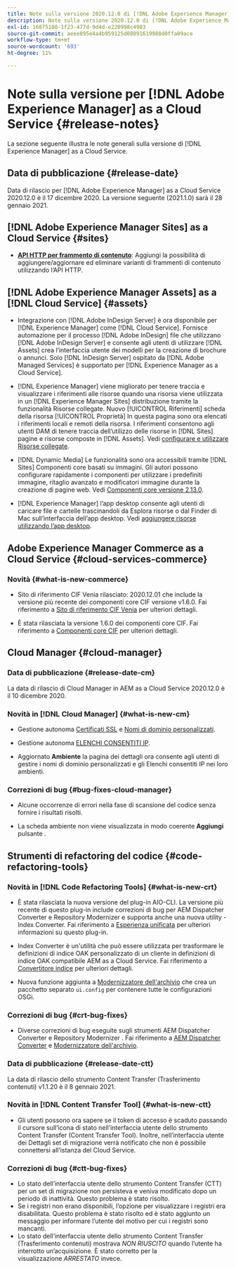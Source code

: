 ```yaml
---
title: Note sulla versione 2020.12.0 di [!DNL Adobe Experience Manager] as a Cloud Service.
description: Note sulla versione 2020.12.0 di [!DNL Adobe Experience Manager] as a Cloud Service.
exl-id: 16875180-1f23-477d-9d4d-e220998c4983
source-git-commit: aeee895e4a4b959125d08091619988d0ffa09ace
workflow-type: tm+mt
source-wordcount: '693'
ht-degree: 11%

---
```


# Note sulla versione per [!DNL Adobe Experience Manager] as a Cloud Service {#release-notes}

La sezione seguente illustra le note generali sulla versione di [!DNL Experience Manager] as a Cloud Service.

## Data di pubblicazione {#release-date}

Data di rilascio per [!DNL Adobe Experience Manager] as a Cloud Service 2020.12.0 è il 17 dicembre 2020.
La versione seguente (2021.1.0) sarà il 28 gennaio 2021.

## [!DNL Adobe Experience Manager Sites] as a Cloud Service {#sites}

* **[API HTTP per frammento di contenuto](/help/assets/content-fragments/assets-api-content-fragments.md)**: Aggiungi la possibilità di aggiungere/aggiornare ed eliminare varianti di frammenti di contenuto utilizzando l’API HTTP.

## [!DNL Adobe Experience Manager Assets] as a [!DNL Cloud Service] {#assets}

* Integrazione con [!DNL Adobe InDesign Server] è ora disponibile per [!DNL Experience Manager] come [!DNL Cloud Service]. Fornisce automazione per il processo [!DNL Adobe InDesign] file che utilizzano [!DNL Adobe InDesign Server] e consente agli utenti di utilizzare [!DNL Assets] crea l’interfaccia utente dei modelli per la creazione di brochure o annunci. Solo [!DNL InDesign Server] ospitato da [!DNL Adobe Managed Services] è supportato per [!DNL Experience Manager as a Cloud Service]. <!-- TBD: Add link to article. -->

* [!DNL Experience Manager] viene migliorato per tenere traccia e visualizzare i riferimenti alle risorse quando una risorsa viene utilizzata in un [!DNL Experience Manager Sites] distribuzione tramite la funzionalità Risorse collegate. Nuovo [!UICONTROL Riferimenti] scheda della risorsa [!UICONTROL Proprietà] In questa pagina sono ora elencati i riferimenti locali e remoti della risorsa. I riferimenti consentono agli utenti DAM di tenere traccia dell’utilizzo delle risorse in [!DNL Sites] pagine e risorse composte in [!DNL Assets]. Vedi [configurare e utilizzare Risorse collegate](/help/assets/use-assets-across-connected-assets-instances.md).

* [!DNL Dynamic Media] Le funzionalità sono ora accessibili tramite [!DNL Sites] Componenti core basati su immagini. Gli autori possono configurare rapidamente i componenti per utilizzare i predefiniti immagine, ritaglio avanzato e modificatori immagine durante la creazione di pagine web. Vedi [Componenti core versione 2.13.0](https://github.com/adobe/aem-core-wcm-components/releases/tag/core.wcm.components.reactor-2.13.0).

* [!DNL Experience Manager] l’app desktop consente agli utenti di caricare file e cartelle trascinandoli da Esplora risorse o dal Finder di Mac sull’interfaccia dell’app desktop. Vedi [aggiungere risorse utilizzando l’app desktop](https://experienceleague.adobe.com/docs/experience-manager-desktop-app/using/using.html#upload-and-add-new-assets-to-aem).

## Adobe Experience Manager Commerce as a Cloud Service {#cloud-services-commerce}

### Novità {#what-is-new-commerce}

* Sito di riferimento CIF Venia rilasciato: 2020.12.01 che include la versione più recente dei componenti core CIF versione v1.6.0. Fai riferimento a [Sito di riferimento CIF Venia](https://github.com/adobe/aem-cif-guides-venia/releases/tag/venia-2020.12.01) per ulteriori dettagli.

* È stata rilasciata la versione 1.6.0 dei componenti core CIF. Fai riferimento a [Componenti core CIF](https://github.com/adobe/aem-core-cif-components/releases/tag/core-cif-components-reactor-1.6.0) per ulteriori dettagli.

## Cloud Manager {#cloud-manager}

### Data di pubblicazione {#release-date-cm}

La data di rilascio di Cloud Manager in AEM as a Cloud Service 2020.12.0 è il 10 dicembre 2020.

### Novità in [!DNL Cloud Manager] {#what-is-new-cm}

* Gestione autonoma [Certificati SSL](/help/implementing/cloud-manager/managing-ssl-certifications/introduction.md) e [Nomi di dominio personalizzati](/help/implementing/cloud-manager/custom-domain-names/introduction.md).

* Gestione autonoma [ELENCHI CONSENTITI IP](/help/implementing/cloud-manager/ip-allow-lists/introduction.md).

* Aggiornato **Ambiente** la pagina dei dettagli ora consente agli utenti di gestire i nomi di dominio personalizzati e gli Elenchi consentiti IP nei loro ambienti.

### Correzioni di bug {#bug-fixes-cloud-manager}

* Alcune occorrenze di errori nella fase di scansione del codice senza fornire i risultati risolti.

* La scheda ambiente non viene visualizzata in modo coerente **Aggiungi** pulsante .

## Strumenti di refactoring del codice {#code-refactoring-tools}

### Novità in [!DNL Code Refactoring Tools] {#what-is-new-crt}

* È stata rilasciata la nuova versione del plug-in AIO-CLI. La versione più recente di questo plug-in include correzioni di bug per AEM Dispatcher Converter e Repository Modernizer e supporta anche una nuova utility - Index Converter. Fai riferimento a [Esperienza unificata](https://experienceleague.adobe.com/docs/experience-manager-cloud-service/moving/refactoring-tools/unified-experience.html?lang=en#benefits) per ulteriori informazioni su questo plug-in.

* Index Converter è un&#39;utilità che può essere utilizzata per trasformare le definizioni di indice OAK personalizzato di un cliente in definizioni di indice OAK compatibile AEM as a Cloud Service. Fai riferimento a [Convertitore indice](https://github.com/adobe/aem-cloud-service-source-migration/tree/master/packages/index-converter) per ulteriori dettagli.

* Nuova funzione aggiunta a [Modernizzatore dell&#39;archivio](https://github.com/adobe/aem-cloud-service-source-migration/tree/master/packages/repository-modernizer) che crea un pacchetto separato `ui.config` per contenere tutte le configurazioni OSGi.

### Correzioni di bug {#crt-bug-fixes}

* Diverse correzioni di bug eseguite sugli strumenti AEM Dispatcher Converter e Repository Modernizer . Fai riferimento a [AEM Dispatcher Converter](https://github.com/adobe/aem-cloud-service-source-migration/tree/master/packages/dispatcher-converter) e [Modernizzatore dell&#39;archivio](https://github.com/adobe/aem-cloud-service-source-migration/tree/master/packages/repository-modernizer).

### Data di pubblicazione {#release-date-ctt}

La data di rilascio dello strumento Content Transfer (Trasferimento contenuti) v1.1.20 è il 8 gennaio 2021.

### Novità in [!DNL Content Transfer Tool] {#what-is-new-ctt}

* Gli utenti possono ora sapere se il token di accesso è scaduto passando il cursore sull’icona di stato nell’interfaccia utente dello strumento Content Transfer (Content Transfer Tool). Inoltre, nell’interfaccia utente dei Dettagli set di migrazione verrà notificato che non è possibile connettersi all’istanza del Cloud Service.

### Correzioni di bug {#ctt-bug-fixes}

* Lo stato dell’interfaccia utente dello strumento Content Transfer (CTT) per un set di migrazione non persisteva e veniva modificato dopo un periodo di inattività. Questo problema è stato risolto.
* Se i registri non erano disponibili, l’opzione per visualizzare i registri era disabilitata. Questo problema è stato risolto ed è stato aggiunto un messaggio per informare l’utente del motivo per cui i registri sono mancanti.
* Lo stato dell’interfaccia utente dello strumento Content Transfer (Trasferimento contenuti) mostrava *NON RIUSCITO* quando l’utente ha interrotto un’acquisizione. È stato corretto per la visualizzazione *ARRESTATO* invece.
